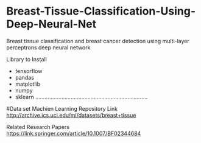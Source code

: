 # Breast-Tissue-Classification-Using-Deep-Neural-Net
Breast tissue classification and breast cancer detection using multi-layer perceptrons deep neural network

Library to Install
 - tensorflow
 - pandas
 - matplotlib
 - numpy
 - sklearn
.........................................................................

#Data set
Machien Learning Repository Link
http://archive.ics.uci.edu/ml/datasets/breast+tissue

Related Research Papers
https://link.springer.com/article/10.1007/BF02344684
